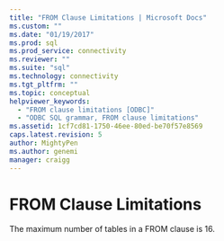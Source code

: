 ```yaml
---
title: "FROM Clause Limitations | Microsoft Docs"
ms.custom: ""
ms.date: "01/19/2017"
ms.prod: sql
ms.prod_service: connectivity
ms.reviewer: ""
ms.suite: "sql"
ms.technology: connectivity
ms.tgt_pltfrm: ""
ms.topic: conceptual
helpviewer_keywords: 
  - "FROM clause limitations [ODBC]"
  - "ODBC SQL grammar, FROM clause limitations"
ms.assetid: 1cf7cd81-1750-46ee-80ed-be70f57e8569
caps.latest.revision: 5
author: MightyPen
ms.author: genemi
manager: craigg
---
```

# FROM Clause Limitations
The maximum number of tables in a FROM clause is 16.
